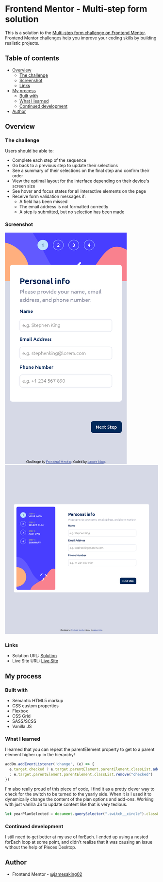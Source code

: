 # Frontend Mentor - Multi-step form solution

This is a solution to the [Multi-step form challenge on Frontend Mentor](https://www.frontendmentor.io/challenges/multistep-form-YVAnSdqQBJ). Frontend Mentor challenges help you improve your coding skills by building realistic projects. 

## Table of contents

- [Overview](#overview)
  - [The challenge](#the-challenge)
  - [Screenshot](#screenshot)
  - [Links](#links)
- [My process](#my-process)
  - [Built with](#built-with)
  - [What I learned](#what-i-learned)
  - [Continued development](#continued-development)
- [Author](#author)

## Overview

### The challenge

Users should be able to:

- Complete each step of the sequence
- Go back to a previous step to update their selections
- See a summary of their selections on the final step and confirm their order
- View the optimal layout for the interface depending on their device's screen size
- See hover and focus states for all interactive elements on the page
- Receive form validation messages if:
  - A field has been missed
  - The email address is not formatted correctly
  - A step is submitted, but no selection has been made

### Screenshot

![](./assets/images/mobile-multi-step-form.png)
![](./assets/images/desktop-multi-step-form.png)

### Links

- Solution URL: [Solution](https://github.com/jamesaking02/multi-step-form)
- Live Site URL: [Live Site](https://jamesaking02.github.io/multi-step-form/)

## My process

### Built with

- Semantic HTML5 markup
- CSS custom properties
- Flexbox
- CSS Grid
- SASS/SCSS
- Vanilla JS

### What I learned

I learned that you can repeat the parentElement property to get to a parent element higher up in the hierarchy! 

```js
addOn.addEventListener('change', (e) => {
  e.target.checked ? e.target.parentElement.parentElement.classList.add("checked") 
  : e.target.parentElement.parentElement.classList.remove("checked")
})
```

I'm also really proud of this piece of code, I find it as a pretty clever way to check for the switch to be turned to the yearly side. When it is I used it to dynamically change the content of the plan options and add-ons. Working with just vanilla JS to update content like that is very tedious.

```js
let yearPlanSelected = document.querySelector(".switch__circle").classList.contain("yearlyplan")
```

### Continued development

I still need to get better at my use of forEach. I ended up using a nested forEach loop at some point, and didn't realize that it was causing an issue without the help of Pieces Desktop.

## Author

- Frontend Mentor - [@jamesaking02](https://www.frontendmentor.io/profile/jamesaking02)

